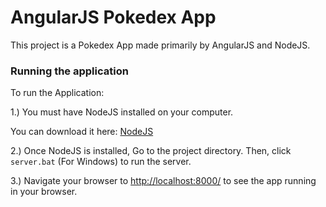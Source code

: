 # AngularJS Pokedex App

This project is a Pokedex App made primarily by AngularJS and NodeJS.


### Running the application


To run the Application:


1.) You must have NodeJS installed on your computer. 

   You can download it here: [NodeJS](https://nodejs.org/dist/v7.8.0/node-v7.8.0-x64.msi)

2.) Once NodeJS is installed, Go to the project directory. Then, click `server.bat` (For Windows) to run the server.

3.) Navigate your browser to [http://localhost:8000/](http://localhost:8000/) to see the app running in your browser.


